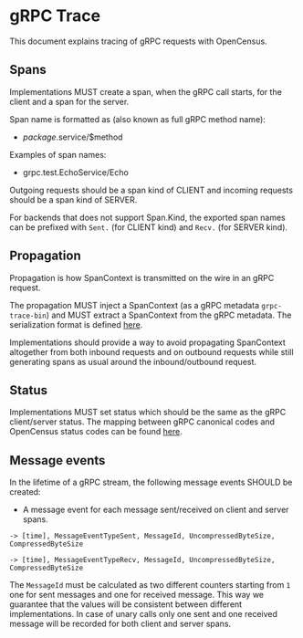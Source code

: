 # gRPC Trace

This document explains tracing of gRPC requests with OpenCensus.

## Spans

Implementations MUST create a span, when the gRPC call starts, for the client and a span for the
server.

Span name is formatted as (also known as full gRPC method name):

* $package.$service/$method

Examples of span names:

* grpc.test.EchoService/Echo

Outgoing requests should be a span kind of CLIENT and
incoming requests should be a span kind of SERVER.

For backends that does not support Span.Kind, the exported span names can be prefixed with `Sent.`
(for CLIENT kind) and `Recv.` (for SERVER kind).

## Propagation

Propagation is how SpanContext is transmitted on the wire in an gRPC request.

The propagation MUST inject a SpanContext (as a gRPC metadata `grpc-trace-bin`) and MUST extract
a SpanContext from the gRPC metadata. The serialization format is defined
[here](../encodings/BinaryEncoding.md).

Implementations should provide a way to avoid propagating SpanContext altogether from both
inbound requests and on outbound requests while still generating spans as usual
around the inbound/outbound request.

## Status

Implementations MUST set status which should be the same as the gRPC client/server status. The
mapping between gRPC canonical codes and OpenCensus status codes can be found
[here](https://github.com/grpc/grpc-go/blob/master/codes/codes.go).

## Message events

In the lifetime of a gRPC stream, the following message events SHOULD be created:

* A message event for each message sent/received on client and server spans.

```
-> [time], MessageEventTypeSent, MessageId, UncompressedByteSize, CompressedByteSize
```

```
-> [time], MessageEventTypeRecv, MessageId, UncompressedByteSize, CompressedByteSize
```

The `MessageId` must be calculated as two different counters starting from `1` one for sent
messages and one for received message. This way we guarantee that the values will be consistent
between different implementations. In case of unary calls only one sent and one received message
will be recorded for both client and server spans.